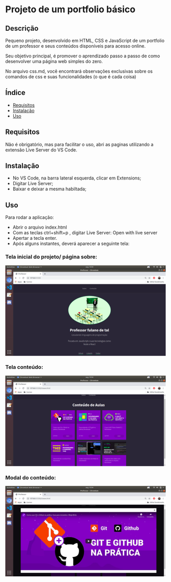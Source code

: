 # Projeto de um portfolio básico 

## Descrição
Pequeno projeto, desenvolvido em HTML, CSS e JavaScript de um portfolio de um professor e seus conteúdos disponíveis para acesso online. 

Seu objetivo principal, é promover o aprendizado passo a passo de como desenvolver uma página web simples do zero. 

No arquivo css.md, você encontrará observações exclusivas sobre os comandos de css e suas funcionalidades (o que é cada coisa)

## Índice
- [Requisitos](#Requisitos)
- [Instalação](#Instalação)
- [Uso](#Uso)

## Requisitos
Não é obrigatório, mas para facilitar o uso, abri as paginas utilizando a extensão Live Server do VS Code. 

## Instalação
- No VS Code, na barra lateral esquerda, clicar em Extensions;
- Digitar Live Server;
- Baixar e deixar a mesma habiltada;

## Uso
Para rodar a aplicação:
- Abrir o arquivo index.html
- Com as teclas ctrl+shift+p , digitar Live Server: Open with live server
- Apertar a tecla enter.
- Após alguns instantes, deverá aparecer a seguinte tela:

### Tela inicial do projeto/ página sobre:

<p align="center">
  <img src="./images-md/inicial.png" title="hover text">
</p>

### Tela conteúdo:

<p align="center">
  <img src="./images-md/conteudo.png" title="hover text">
</p>

### Modal do conteúdo:

<p align="center">
  <img src="./images-md/modal-class.png" title="hover text">
</p>